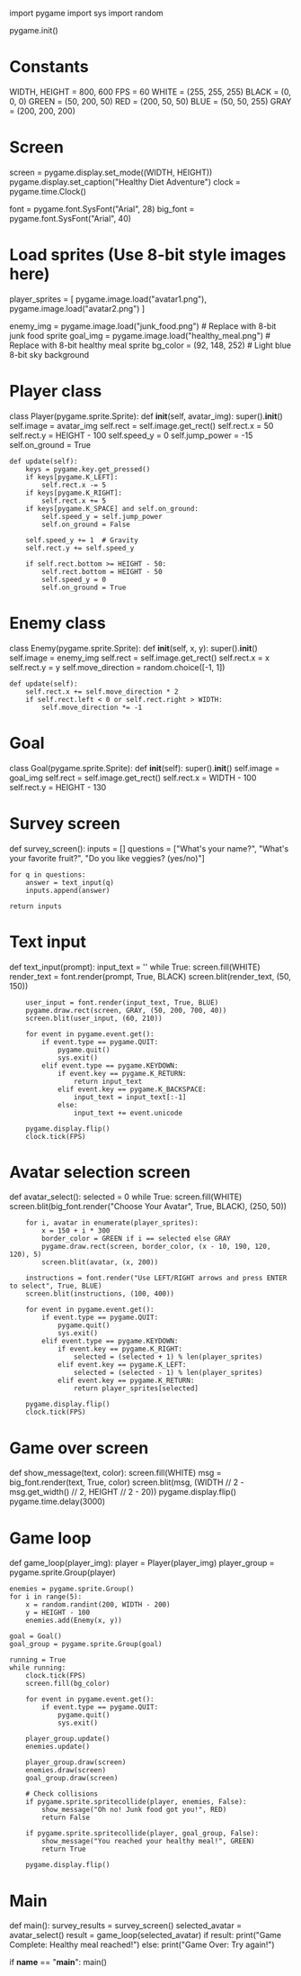 import pygame
import sys
import random

pygame.init()

# Constants
WIDTH, HEIGHT = 800, 600
FPS = 60
WHITE = (255, 255, 255)
BLACK = (0, 0, 0)
GREEN = (50, 200, 50)
RED = (200, 50, 50)
BLUE = (50, 50, 255)
GRAY = (200, 200, 200)

# Screen
screen = pygame.display.set_mode((WIDTH, HEIGHT))
pygame.display.set_caption("Healthy Diet Adventure")
clock = pygame.time.Clock()

font = pygame.font.SysFont("Arial", 28)
big_font = pygame.font.SysFont("Arial", 40)

# Load sprites (Use 8-bit style images here)
player_sprites = [
    pygame.image.load("avatar1.png"),
    pygame.image.load("avatar2.png")
]

enemy_img = pygame.image.load("junk_food.png")  # Replace with 8-bit junk food sprite
goal_img = pygame.image.load("healthy_meal.png")  # Replace with 8-bit healthy meal sprite
bg_color = (92, 148, 252)  # Light blue 8-bit sky background

# Player class
class Player(pygame.sprite.Sprite):
    def __init__(self, avatar_img):
        super().__init__()
        self.image = avatar_img
        self.rect = self.image.get_rect()
        self.rect.x = 50
        self.rect.y = HEIGHT - 100
        self.speed_y = 0
        self.jump_power = -15
        self.on_ground = True

    def update(self):
        keys = pygame.key.get_pressed()
        if keys[pygame.K_LEFT]:
            self.rect.x -= 5
        if keys[pygame.K_RIGHT]:
            self.rect.x += 5
        if keys[pygame.K_SPACE] and self.on_ground:
            self.speed_y = self.jump_power
            self.on_ground = False

        self.speed_y += 1  # Gravity
        self.rect.y += self.speed_y

        if self.rect.bottom >= HEIGHT - 50:
            self.rect.bottom = HEIGHT - 50
            self.speed_y = 0
            self.on_ground = True

# Enemy class
class Enemy(pygame.sprite.Sprite):
    def __init__(self, x, y):
        super().__init__()
        self.image = enemy_img
        self.rect = self.image.get_rect()
        self.rect.x = x
        self.rect.y = y
        self.move_direction = random.choice([-1, 1])
    
    def update(self):
        self.rect.x += self.move_direction * 2
        if self.rect.left < 0 or self.rect.right > WIDTH:
            self.move_direction *= -1

# Goal
class Goal(pygame.sprite.Sprite):
    def __init__(self):
        super().__init__()
        self.image = goal_img
        self.rect = self.image.get_rect()
        self.rect.x = WIDTH - 100
        self.rect.y = HEIGHT - 130

# Survey screen
def survey_screen():
    inputs = []
    questions = ["What's your name?", "What's your favorite fruit?", "Do you like veggies? (yes/no)"]
    
    for q in questions:
        answer = text_input(q)
        inputs.append(answer)

    return inputs

# Text input
def text_input(prompt):
    input_text = ''
    while True:
        screen.fill(WHITE)
        render_text = font.render(prompt, True, BLACK)
        screen.blit(render_text, (50, 150))

        user_input = font.render(input_text, True, BLUE)
        pygame.draw.rect(screen, GRAY, (50, 200, 700, 40))
        screen.blit(user_input, (60, 210))

        for event in pygame.event.get():
            if event.type == pygame.QUIT:
                pygame.quit()
                sys.exit()
            elif event.type == pygame.KEYDOWN:
                if event.key == pygame.K_RETURN:
                    return input_text
                elif event.key == pygame.K_BACKSPACE:
                    input_text = input_text[:-1]
                else:
                    input_text += event.unicode

        pygame.display.flip()
        clock.tick(FPS)

# Avatar selection screen
def avatar_select():
    selected = 0
    while True:
        screen.fill(WHITE)
        screen.blit(big_font.render("Choose Your Avatar", True, BLACK), (250, 50))

        for i, avatar in enumerate(player_sprites):
            x = 150 + i * 300
            border_color = GREEN if i == selected else GRAY
            pygame.draw.rect(screen, border_color, (x - 10, 190, 120, 120), 5)
            screen.blit(avatar, (x, 200))

        instructions = font.render("Use LEFT/RIGHT arrows and press ENTER to select", True, BLUE)
        screen.blit(instructions, (100, 400))

        for event in pygame.event.get():
            if event.type == pygame.QUIT:
                pygame.quit()
                sys.exit()
            elif event.type == pygame.KEYDOWN:
                if event.key == pygame.K_RIGHT:
                    selected = (selected + 1) % len(player_sprites)
                elif event.key == pygame.K_LEFT:
                    selected = (selected - 1) % len(player_sprites)
                elif event.key == pygame.K_RETURN:
                    return player_sprites[selected]

        pygame.display.flip()
        clock.tick(FPS)

# Game over screen
def show_message(text, color):
    screen.fill(WHITE)
    msg = big_font.render(text, True, color)
    screen.blit(msg, (WIDTH // 2 - msg.get_width() // 2, HEIGHT // 2 - 20))
    pygame.display.flip()
    pygame.time.delay(3000)

# Game loop
def game_loop(player_img):
    player = Player(player_img)
    player_group = pygame.sprite.Group(player)

    enemies = pygame.sprite.Group()
    for i in range(5):
        x = random.randint(200, WIDTH - 200)
        y = HEIGHT - 100
        enemies.add(Enemy(x, y))

    goal = Goal()
    goal_group = pygame.sprite.Group(goal)

    running = True
    while running:
        clock.tick(FPS)
        screen.fill(bg_color)

        for event in pygame.event.get():
            if event.type == pygame.QUIT:
                pygame.quit()
                sys.exit()

        player_group.update()
        enemies.update()

        player_group.draw(screen)
        enemies.draw(screen)
        goal_group.draw(screen)

        # Check collisions
        if pygame.sprite.spritecollide(player, enemies, False):
            show_message("Oh no! Junk food got you!", RED)
            return False

        if pygame.sprite.spritecollide(player, goal_group, False):
            show_message("You reached your healthy meal!", GREEN)
            return True

        pygame.display.flip()

# Main
def main():
    survey_results = survey_screen()
    selected_avatar = avatar_select()
    result = game_loop(selected_avatar)
    if result:
        print("Game Complete: Healthy meal reached!")
    else:
        print("Game Over: Try again!")

if __name__ == "__main__":
    main()
